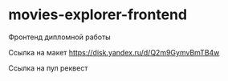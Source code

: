 # movies-explorer-frontend
Фронтенд дипломной работы

Ссылка на макет
https://disk.yandex.ru/d/Q2m9GymvBmTB4w

Ссылка на пул реквест
